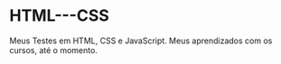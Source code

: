# HTML---CSS

Meus Testes em HTML, CSS e JavaScript. Meus aprendizados com os cursos, até o momento.
